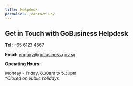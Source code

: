 ```yaml
---
title: Helpdesk
permalink: /contact-us/
---
```


## Get in Touch with GoBusiness Helpdesk

**Tel:** +65 6123 4567

**Email:** <a href="mailto:enquiry@gobusiness.gov.sg" style="color:#037e8a">enquiry@gobusiness.gov.sg</a>

**Operating Hours:**

Monday - Friday, 8.30am to 5.30pm
<br>**Closed on public holidays*
